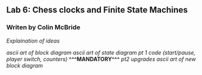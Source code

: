 ## Lab 6: Chess clocks and Finite State Machines
### Writen by Colin McBride

*Explaination of ideas*
     
*ascii art of block diagram*
*ascii art of state diagram*
*pt 1 code (start/pause, player switch, counters)*
**^^^MANDATORY^^^**
*pt2 upgrades*
*ascii art of new block diagram*
